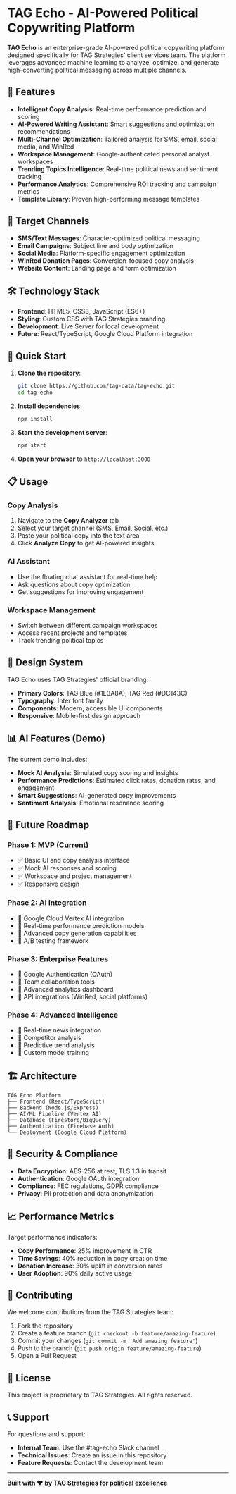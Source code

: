# TAG Echo - AI-Powered Political Copywriting Platform

**TAG Echo** is an enterprise-grade AI-powered political copywriting platform designed specifically for TAG Strategies' client services team. The platform leverages advanced machine learning to analyze, optimize, and generate high-converting political messaging across multiple channels.

## 🚀 Features

- **Intelligent Copy Analysis**: Real-time performance prediction and scoring
- **AI-Powered Writing Assistant**: Smart suggestions and optimization recommendations
- **Multi-Channel Optimization**: Tailored analysis for SMS, email, social media, and WinRed
- **Workspace Management**: Google-authenticated personal analyst workspaces
- **Trending Topics Intelligence**: Real-time political news and sentiment tracking
- **Performance Analytics**: Comprehensive ROI tracking and campaign metrics
- **Template Library**: Proven high-performing message templates

## 🎯 Target Channels

- **SMS/Text Messages**: Character-optimized political messaging
- **Email Campaigns**: Subject line and body optimization
- **Social Media**: Platform-specific engagement optimization
- **WinRed Donation Pages**: Conversion-focused copy analysis
- **Website Content**: Landing page and form optimization

## 🛠 Technology Stack

- **Frontend**: HTML5, CSS3, JavaScript (ES6+)
- **Styling**: Custom CSS with TAG Strategies branding
- **Development**: Live Server for local development
- **Future**: React/TypeScript, Google Cloud Platform integration

## 🚀 Quick Start

1. **Clone the repository**:
   ```bash
   git clone https://github.com/tag-data/tag-echo.git
   cd tag-echo
   ```

2. **Install dependencies**:
   ```bash
   npm install
   ```

3. **Start the development server**:
   ```bash
   npm start
   ```

4. **Open your browser** to `http://localhost:3000`

## 📋 Usage

### Copy Analysis
1. Navigate to the **Copy Analyzer** tab
2. Select your target channel (SMS, Email, Social, etc.)
3. Paste your political copy into the text area
4. Click **Analyze Copy** to get AI-powered insights

### AI Assistant
- Use the floating chat assistant for real-time help
- Ask questions about copy optimization
- Get suggestions for improving engagement

### Workspace Management
- Switch between different campaign workspaces
- Access recent projects and templates
- Track trending political topics

## 🎨 Design System

TAG Echo uses TAG Strategies' official branding:
- **Primary Colors**: TAG Blue (#1E3A8A), TAG Red (#DC143C)
- **Typography**: Inter font family
- **Components**: Modern, accessible UI components
- **Responsive**: Mobile-first design approach

## 📊 AI Features (Demo)

The current demo includes:
- **Mock AI Analysis**: Simulated copy scoring and insights
- **Performance Predictions**: Estimated click rates, donation rates, and engagement
- **Smart Suggestions**: AI-generated copy improvements
- **Sentiment Analysis**: Emotional resonance scoring

## 🔮 Future Roadmap

### Phase 1: MVP (Current)
- ✅ Basic UI and copy analysis interface
- ✅ Mock AI responses and scoring
- ✅ Workspace and project management
- ✅ Responsive design

### Phase 2: AI Integration
- 🔄 Google Cloud Vertex AI integration
- 🔄 Real-time performance prediction models
- 🔄 Advanced copy generation capabilities
- 🔄 A/B testing framework

### Phase 3: Enterprise Features
- 🔄 Google Authentication (OAuth)
- 🔄 Team collaboration tools
- 🔄 Advanced analytics dashboard
- 🔄 API integrations (WinRed, social platforms)

### Phase 4: Advanced Intelligence
- 🔄 Real-time news integration
- 🔄 Competitor analysis
- 🔄 Predictive trend analysis
- 🔄 Custom model training

## 🏗 Architecture

```
TAG Echo Platform
├── Frontend (React/TypeScript)
├── Backend (Node.js/Express)
├── AI/ML Pipeline (Vertex AI)
├── Database (Firestore/BigQuery)
├── Authentication (Firebase Auth)
└── Deployment (Google Cloud Platform)
```

## 🔐 Security & Compliance

- **Data Encryption**: AES-256 at rest, TLS 1.3 in transit
- **Authentication**: Google OAuth integration
- **Compliance**: FEC regulations, GDPR compliance
- **Privacy**: PII protection and data anonymization

## 📈 Performance Metrics

Target performance indicators:
- **Copy Performance**: 25% improvement in CTR
- **Time Savings**: 40% reduction in copy creation time
- **Donation Increase**: 30% uplift in conversion rates
- **User Adoption**: 90% daily active usage

## 🤝 Contributing

We welcome contributions from the TAG Strategies team:

1. Fork the repository
2. Create a feature branch (`git checkout -b feature/amazing-feature`)
3. Commit your changes (`git commit -m 'Add amazing feature'`)
4. Push to the branch (`git push origin feature/amazing-feature`)
5. Open a Pull Request

## 📝 License

This project is proprietary to TAG Strategies. All rights reserved.

## 📞 Support

For questions and support:
- **Internal Team**: Use the #tag-echo Slack channel
- **Technical Issues**: Create an issue in this repository
- **Feature Requests**: Contact the development team

---

**Built with ❤️ by TAG Strategies for political excellence**
